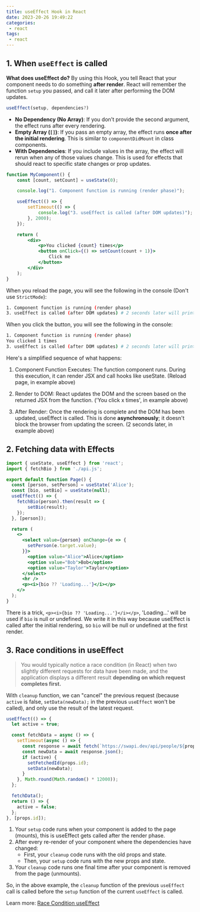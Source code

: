 ```yaml
---
title: useEffect Hook in React
date: 2023-20-26 19:49:22
categories:
 - react
tags:
 - react
---
```


## 1. When `useEffect` is called

**What does useEffect do?** By using this Hook, you tell React that your component needs to do something **after render**. React will remember the function `setup` you passed, and call it later after performing the DOM updates.

```jsx
useEffect(setup, dependencies?)
```

- **No Dependency (No Array)**: If you don’t provide the second argument, the effect runs after every rendering.
- **Empty Array (`[]`)**: If you pass an empty array, the effect runs **once after the initial rendering**. This is similar to `componentDidMount` in class components.
- **With Dependencies**: If you include values in the array, the effect will rerun when any of those values change. This is used for effects that should react to specific state changes or prop updates.

```jsx
function MyComponent() {
    const [count, setCount] = useState(0);

    console.log("1. Component function is running (render phase)");

    useEffect(() => {
        setTimeout(() => {
            console.log("3. useEffect is called (after DOM updates)");
        }, 2000);
    });

    return (
        <div>
            <p>You clicked {count} times</p>
            <button onClick={() => setCount(count + 1)}>
                Click me
            </button>
        </div>
    );
}
```

When you reload the page, you will see the following in the console (Don't use `StrictMode`):

```bash
1. Component function is running (render phase)
3. useEffect is called (after DOM updates) # 2 seconds later will print
```

When you click the button, you will see the following in the console:

```bash
1. Component function is running (render phase)
You clicked 1 times
3. useEffect is called (after DOM updates) # 2 seconds later will print
```

Here's a simplified sequence of what happens:

1. Component Function Executes: The function component runs. During this execution, it can render JSX and call hooks like useState. (Reload page, in example above)

2. Render to DOM: React updates the DOM and the screen based on the returned JSX from the function. ('You click x times', in example above)

3. After Render: Once the rendering is complete and the DOM has been updated, useEffect is called. This is done **asynchronously**; it doesn't block the browser from updating the screen. (2 seconds later, in example above)


## 2. Fetching data with Effects

```jsx
import { useState, useEffect } from 'react';
import { fetchBio } from './api.js';

export default function Page() {
  const [person, setPerson] = useState('Alice');
  const [bio, setBio] = useState(null);
  useEffect(() => {
    fetchBio(person).then(result => {
        setBio(result);
    });
  }, [person]);

  return (
    <>
      <select value={person} onChange={e => {
        setPerson(e.target.value);
      }}>
        <option value="Alice">Alice</option>
        <option value="Bob">Bob</option>
        <option value="Taylor">Taylor</option>
      </select>
      <hr />
      <p><i>{bio ?? 'Loading...'}</i></p>
    </>
  );
}
```

There is a trick, `<p><i>{bio ?? 'Loading...'}</i></p>`, 'Loading...' will be used if `bio` is null or undefined. We write it in this way because useEffect is called after the initial rendering, so `bio` will be null or undefined at the first render.

## 3. Race conditions in useEffect

> You would typically notice a race condition (in React) when two slightly different requests for data have been made, and the application displays a different result **depending on which request completes first.** 

With `cleanup` function, we can "cancel" the previous request (because `active` is false, `setData(newData);` in the previous  `useEffect` won't be called), and only use the result of the latest request. 

```js
useEffect(() => {
  let active = true;

  const fetchData = async () => {
    setTimeout(async () => {
      const response = await fetch(`https://swapi.dev/api/people/${props.id}/`);
      const newData = await response.json();
      if (active) {
        setFetchedId(props.id);
        setData(newData);
      }
    }, Math.round(Math.random() * 12000));
  };

  fetchData();
  return () => {
    active = false;
  };
}, [props.id]);
```

1. Your `setup` code runs when your component is added to the page (mounts), this is useEffect gets called after the render phase. 
2. After every re-render of your component where the dependencies have changed:
   - First, your `cleanup` code runs with the old props and state.
   - Then, your `setup` code runs with the new props and state.
3. Your `cleanup` code runs one final time after your component is removed from the page (unmounts).

So, in the above example, the `cleanup` function of the previous `useEffect` call is called before the `setup` function of the current `useEffect` is called.

Learn more: [Race Condition useEffect](https://maxrozen.com/race-conditions-fetching-data-react-with-useeffect)
